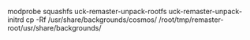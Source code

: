 modprobe squashfs
uck-remaster-unpack-rootfs
uck-remaster-unpack-initrd
cp -Rf /usr/share/backgrounds/cosmos/ /root/tmp/remaster-root/usr/share/backgrounds/